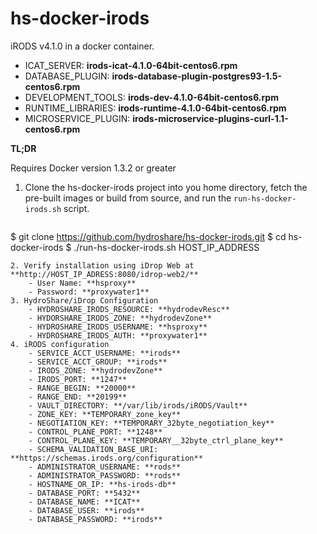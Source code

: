 # hs-docker-irods

iRODS v4.1.0 in a docker container.

- ICAT_SERVER: **irods-icat-4.1.0-64bit-centos6.rpm**
- DATABASE_PLUGIN: **irods-database-plugin-postgres93-1.5-centos6.rpm**
- DEVELOPMENT_TOOLS: **irods-dev-4.1.0-64bit-centos6.rpm**
- RUNTIME_LIBRARIES: **irods-runtime-4.1.0-64bit-centos6.rpm**
- MICROSERVICE_PLUGIN: **irods-microservice-plugins-curl-1.1-centos6.rpm**

**TL;DR**

Requires Docker version 1.3.2 or greater

1. Clone the hs-docker-irods project into you home directory, fetch the pre-built images or build from source, and run the `run-hs-docker-irods.sh` script.

    ```
$ git clone https://github.com/hydroshare/hs-docker-irods.git
$ cd hs-docker-irods
$ ./run-hs-docker-irods.sh HOST_IP_ADDRESS
```
2. Verify installation using iDrop Web at **http://HOST_IP_ADRESS:8080/idrop-web2/**
    - User Name: **hsproxy**
    - Password: **proxywater1**
3. HydroShare/iDrop Configuration
    - HYDROSHARE_IRODS_RESOURCE: **hydrodevResc**
    - HYDORSHARE_IRODS_ZONE: **hydrodevZone**
    - HYDROSHARE_IRODS_USERNAME: **hsproxy**
    - HYDROSHARE_IRODS_AUTH: **proxywater1**
4. iRODS configuration
    - SERVICE_ACCT_USERNAME: **irods**
    - SERVICE_ACCT_GROUP: **irods**
    - IRODS_ZONE: **hydrodevZone**
    - IRODS_PORT: **1247**
    - RANGE_BEGIN: **20000**
    - RANGE_END: **20199**
    - VAULT_DIRECTORY: **/var/lib/irods/iRODS/Vault**
    - ZONE_KEY: **TEMPORARY_zone_key**
    - NEGOTIATION_KEY: **TEMPORARY_32byte_negotiation_key**
    - CONTROL_PLANE_PORT: **1248**
    - CONTROL_PLANE_KEY: **TEMPORARY__32byte_ctrl_plane_key**
    - SCHEMA_VALIDATION_BASE_URI: **https://schemas.irods.org/configuration**
    - ADMINISTRATOR_USERNAME: **rods**
    - ADMINISTRATOR_PASSWORD: **rods**
    - HOSTNAME_OR_IP: **hs-irods-db**
    - DATABASE_PORT: **5432**
    - DATABASE_NAME: **ICAT**
    - DATABASE_USER: **irods**
    - DATABASE_PASSWORD: **irods**
